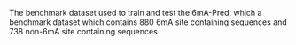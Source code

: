 The benchmark dataset used to train and test the 6mA-Pred, which  a benchmark dataset which contains 880 6mA site containing sequences and 738 non-6mA site containing sequences
